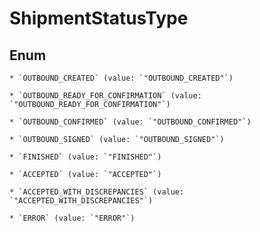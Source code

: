 
# ShipmentStatusType

## Enum


    * `OUTBOUND_CREATED` (value: `"OUTBOUND_CREATED"`)

    * `OUTBOUND_READY_FOR_CONFIRMATION` (value: `"OUTBOUND_READY_FOR_CONFIRMATION"`)

    * `OUTBOUND_CONFIRMED` (value: `"OUTBOUND_CONFIRMED"`)

    * `OUTBOUND_SIGNED` (value: `"OUTBOUND_SIGNED"`)

    * `FINISHED` (value: `"FINISHED"`)

    * `ACCEPTED` (value: `"ACCEPTED"`)

    * `ACCEPTED_WITH_DISCREPANCIES` (value: `"ACCEPTED_WITH_DISCREPANCIES"`)

    * `ERROR` (value: `"ERROR"`)



